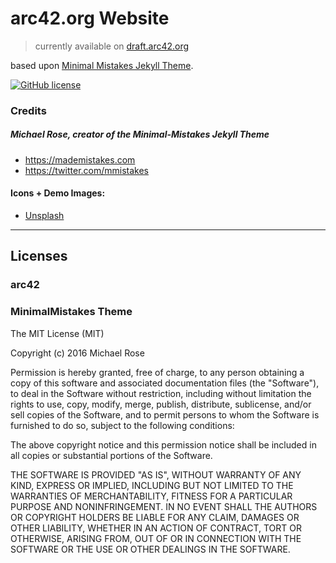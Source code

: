 # arc42.org Website

> currently available on [draft.arc42.org](http://draft.arc42.org)




based upon [Minimal Mistakes Jekyll Theme](https://mmistakes.github.io/minimal-mistakes/).

[![GitHub license](https://img.shields.io/badge/license-CCSA40-lightgrey.svg)](https://raw.githubusercontent.com/mmistakes/minimal-mistakes/master/LICENSE)

### Credits

##### Michael Rose, creator of the Minimal-Mistakes Jekyll Theme

- <https://mademistakes.com>
- <https://twitter.com/mmistakes>

#### Icons + Demo Images:

- [Unsplash](https://unsplash.com/)

---

## Licenses

### arc42

### MinimalMistakes Theme

The MIT License (MIT)

Copyright (c) 2016 Michael Rose

Permission is hereby granted, free of charge, to any person obtaining a copy
of this software and associated documentation files (the "Software"), to deal
in the Software without restriction, including without limitation the rights
to use, copy, modify, merge, publish, distribute, sublicense, and/or sell
copies of the Software, and to permit persons to whom the Software is
furnished to do so, subject to the following conditions:

The above copyright notice and this permission notice shall be included in all
copies or substantial portions of the Software.

THE SOFTWARE IS PROVIDED "AS IS", WITHOUT WARRANTY OF ANY KIND, EXPRESS OR
IMPLIED, INCLUDING BUT NOT LIMITED TO THE WARRANTIES OF MERCHANTABILITY,
FITNESS FOR A PARTICULAR PURPOSE AND NONINFRINGEMENT. IN NO EVENT SHALL THE
AUTHORS OR COPYRIGHT HOLDERS BE LIABLE FOR ANY CLAIM, DAMAGES OR OTHER
LIABILITY, WHETHER IN AN ACTION OF CONTRACT, TORT OR OTHERWISE, ARISING FROM,
OUT OF OR IN CONNECTION WITH THE SOFTWARE OR THE USE OR OTHER DEALINGS IN THE
SOFTWARE.
